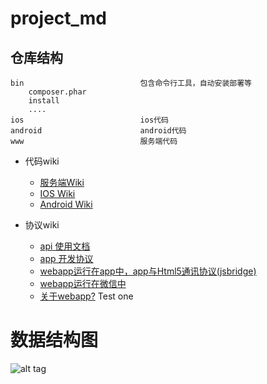 project_md
===============================

仓库结构
------------------------------
```
bin                          包含命令行工具，自动安装部署等
    composer.phar
    install
    ....
ios                          ios代码
android                      android代码
www                          服务端代码
```

* 代码wiki
    * [服务端Wiki](/www/)
    * [IOS Wiki](/ios/)
    * [Android Wiki](/android/)

* 协议wiki
    * [api 使用文档](./www/api/)
    * [app 开发协议](./app.md)
    * [webapp运行在app中，app与Html5通讯协议(jsbridge)](./JSBridge.md)
    * [webapp运行在微信中](webapp-n-wechat.md)
    * [关于webapp?](./frontend/README.md)
Test one

数据结构图
===============================
![alt tag](http://7xjr6t.com1.z0.glb.clouddn.com/sql-struct.png)
